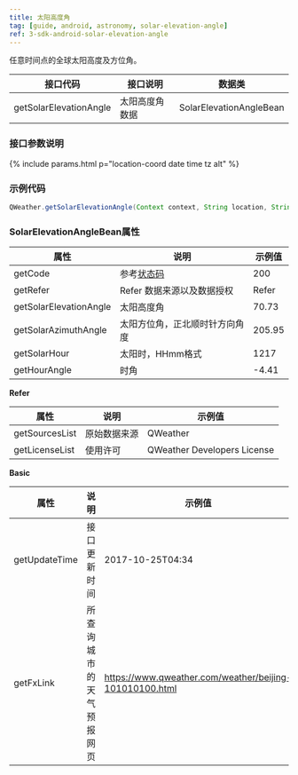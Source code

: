 ```yaml
---
title: 太阳高度角
tag: [guide, android, astronomy, solar-elevation-angle]
ref: 3-sdk-android-solar-elevation-angle
---
```


任意时间点的全球太阳高度及方位角。

| 接口代码| 接口说明          | 数据类      |
| ------ | ---------- | ----------- |
| getSolarElevationAngle| 太阳高度角数据  | SolarElevationAngleBean |

### 接口参数说明

{% include params.html p="location-coord date time tz alt" %}

### 示例代码

```java
QWeather.getSolarElevationAngle(Context context, String location, String date, String time, String timezone, String alt, final OnResultSolarElevationAngleListener listener)                                
```

### SolarElevationAngleBean属性

| 属性                 | 说明                       | 示例值                    |
| -------------------- | -------------------------- | ------------------------- |
| getCode              | 参考[状态码](/docs/resource/status-code/)                    | 200       |
| getRefer             | Refer 数据来源以及数据授权 | Refer                     |
| getSolarElevationAngle       | 太阳高度角                   | 70.73  |
| getSolarAzimuthAngle       |  太阳方位角，正北顺时针方向角度   | 205.95      |
| getSolarHour | 太阳时，HHmm格式                 | 1217 |
| getHourAngle | 时角                   | -4.41 |

**Refer**

| 属性           | 说明         | 示例值             |
| -------------- | ------------ | ------------------ |
| getSourcesList | 原始数据来源 | QWeather      |
| getLicenseList | 使用许可     | QWeather Developers License |

**Basic**

| 属性          | 说明                     | 示例值               |
| ------------- | ------------------------ | -------------------- |
| getUpdateTime | 接口更新时间             | 2017-10-25T04:34     |
| getFxLink     | 所查询城市的天气预报网页 | https://www.qweather.com/weather/beijing-101010100.html |
